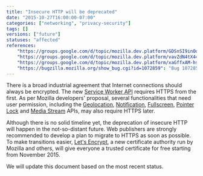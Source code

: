 ```yaml
---
title: "Insecure HTTP will be deprecated"
date: "2015-10-27T16:00:00-07:00"
categories: ["networking", "privacy-security"]
tags: []
versions: ["future"]
statuses: "affected"
references:
    "https://groups.google.com/d/topic/mozilla.dev.platform/GDSnSI9inOo/discussion": "Deprecate geolocation and getUserMedia() for unauthenticated origins"
    "https://groups.google.com/d/topic/mozilla.dev.platform/vavZdN4tX44/discussion": "Intent to deprecate: persistent permissions over HTTP"
    "https://groups.google.com/d/topic/mozilla.dev.platform/xaGffxAM-hs/discussion": "Intent to deprecate: Insecure HTTP"
    "https://bugzilla.mozilla.org/show_bug.cgi?id=1072859": "Bug 1072859 - Deprecate non-TLS usage of geolocation"
---
```

There is a broad industrial agreement that Internet connections should always be encrypted. The new [Service Worker API](https://developer.mozilla.org/en-US/docs/Web/API/Service_Worker_API) requires HTTPS from the first. As per Mozilla developers' proposal, several functionalities that need user permission, including the [Geolocation](https://developer.mozilla.org/en-US/docs/Web/API/Geolocation/Using_geolocation), [Notification](https://developer.mozilla.org/en-US/docs/Web/API/Notifications_API), [Fullscreen](https://developer.mozilla.org/en-US/docs/Web/API/Fullscreen_API), [Pointer Lock](https://developer.mozilla.org/en-US/docs/Web/API/Pointer_Lock_API) and [Media Stream](https://developer.mozilla.org/en-US/docs/Web/API/Media_Streams_API) APIs, may also require HTTPS later.

Although there is no solid timeline yet, the deprecation of insecure HTTP will happen in the not-so-distant future. Web publishers are strongly recommended to develop a plan to migrate to HTTPS as soon as possible. To make transitions easier, [Let's Encrypt](https://letsencrypt.org/), a new certificate authority run by Mozilla and others, will give everyone a trusted certificate for free starting from November 2015.

We will update this document based on the most recent status.
